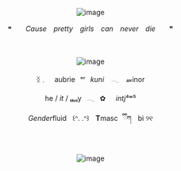 <div align="center">

![image](https://github.com/user-attachments/assets/993ba80d-64d9-431e-8e5b-3c5fb5cc3f6c)


❝　　*Cause　pretty　girls　can　never　die*　　❞

<div align="center">　

<div align="center">

![image](https://github.com/user-attachments/assets/9935d45a-5fe2-41ec-b31d-bafa1a20c590)

<div align="center"> 

  ᛝ 𓈒⠀⠀aubrie⠀ᵒʳ⠀*kuni*⠀ 𓂃 ⠀𝓂inor
<div align="center">
  
he / *it* / **ₜₕ**ₑy⠀𓂃⠀✿⠀⠀*intj*⁴ʷ⁵
<div align="center"> 
  
  *Gender*fluid      ꒰ᐢ. .ᐢ꒱      **T**masc⠀ྀིཀ      bi ୨୧

  <p align="center"


<div align="center">　
<div align="center">

![image](https://github.com/user-attachments/assets/9175fcb3-6bef-47e3-a567-79b213928610)





